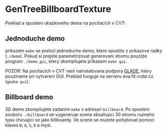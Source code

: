 GenTreeBillboardTexture
=======================
Preklad a spusteni ukazkoveho dema na pocitacich v CVT:

Jednoduche demo
----------------
prikazem `make` se prelozi jednoduche demo, ktere spustite z prikazove radky (`./demo`). Pokud si prejete parametrizovat generovani stromu pouzijte program `./demo_gui`, ktery zkompilujete prikazem `make gui`.

POZOR: Na pocitacich v CVT neni nainstalovana podpora [GLADE](http://glade.gnome.org), ktery pouzivame pri vytvareni GUI. Preklad funguje na serveru eva.fit.vutbr.cz (`gmake gui`).

Billboard demo
---------------
3D demo zkompilujete zadanim `make` v adresari `billboard`. Po spusteni souboru `./billboard` se vygeneruje scena obsahujici 30 stromu ruzneho typu chovajici se jako billboardy. Ve scene se muzete pohybovat pomoci klaves `W`, `A`, `S`, `D` a mysi.
